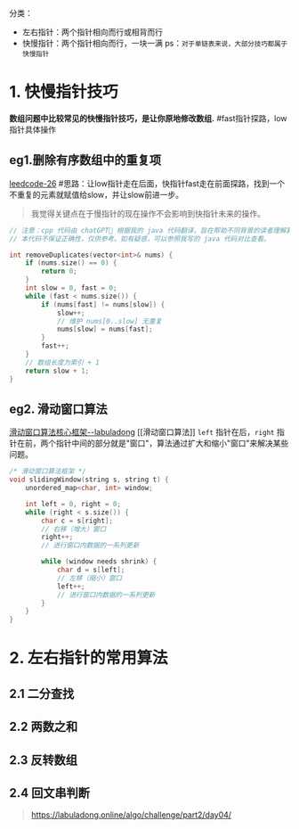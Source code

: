 分类：
* 左右指针：两个指针相向而行或相背而行
* 快慢指针：两个指针相向而行，一块一满
ps：`对于单链表来说，大部分技巧都属于快慢指针`

# 1. 快慢指针技巧
**数组问题中比较常见的快慢指针技巧，是让你原地修改数组.**
#fast指针探路，low指针具体操作
## eg1.删除有序数组中的重复项
[leedcode-26](https://leetcode.cn/problems/remove-duplicates-from-sorted-array/)
#思路：让low指针走在后面，快指针fast走在前面探路，找到一个不重复的元素就赋值给slow，并让slow前进一步。
> 我觉得关键点在于慢指针的现在操作不会影响到快指针未来的操作。
```cpp
// 注意：cpp 代码由 chatGPT🤖 根据我的 java 代码翻译，旨在帮助不同背景的读者理解算法逻辑。
// 本代码不保证正确性，仅供参考。如有疑惑，可以参照我写的 java 代码对比查看。

int removeDuplicates(vector<int>& nums) {
    if (nums.size() == 0) {
        return 0;
    }
    int slow = 0, fast = 0;
    while (fast < nums.size()) {
        if (nums[fast] != nums[slow]) {
            slow++;
            // 维护 nums[0..slow] 无重复
            nums[slow] = nums[fast];
        }
        fast++;
    }
    // 数组长度为索引 + 1
    return slow + 1;
}

```
## eg2. 滑动窗口算法
[滑动窗口算法核心框架--labuladong](https://labuladong.online/algo/essential-technique/sliding-window-framework/)
[[滑动窗口算法]]
`left` 指针在后，`right` 指针在前，两个指针中间的部分就是"窗口"，算法通过扩大和缩小"窗口"来解决某些问题。

```cpp
/* 滑动窗口算法框架 */
void slidingWindow(string s, string t) {
    unordered_map<char, int> window;

    int left = 0, right = 0;
    while (right < s.size()) {
        char c = s[right];
        // 右移（增大）窗口
        right++;
        // 进行窗口内数据的一系列更新

        while (window needs shrink) {
            char d = s[left];
            // 左移（缩小）窗口
            left++;
            // 进行窗口内数据的一系列更新
        }
    }
}
```



# 2. 左右指针的常用算法

## 2.1 二分查找

## 2.2 两数之和

## 2.3 反转数组

## 2.4 回文串判断







>https://labuladong.online/algo/challenge/part2/day04/
